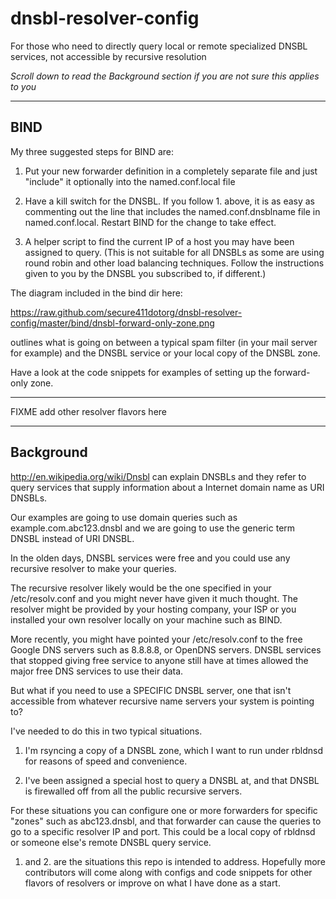 dnsbl-resolver-config
=====================

For those who need to directly query local or remote specialized DNSBL services, not accessible by recursive resolution

*Scroll down to read the Background section if you are not sure this applies to you*


***

BIND
---

My three suggested steps for BIND are:

1. Put your new forwarder definition in a completely separate file and just "include" it optionally into
the named.conf.local file

2. Have a kill switch for the DNSBL. If you follow 1. above, it is as easy as commenting out the line that
includes the named.conf.dnsblname file in named.conf.local. Restart BIND for the change to take effect.

3. A helper script to find the current IP of a host you may have been assigned to query. (This is not 
suitable for all DNSBLs as some are using round robin and other load balancing techniques. Follow the 
instructions given to you by the DNSBL you subscribed to, if different.)

The diagram included in the bind dir here:

https://raw.github.com/secure411dotorg/dnsbl-resolver-config/master/bind/dnsbl-forward-only-zone.png

outlines what is going on between a typical spam filter (in your mail server for example) and the DNSBL
service or your local copy of the DNSBL zone.

Have a look at the code snippets for examples of setting up the forward-only zone.

***
FIXME add other resolver flavors here
***

Background
---

http://en.wikipedia.org/wiki/Dnsbl can explain DNSBLs and they refer to query services that supply information about
a Internet domain name as URI DNSBLs. 

Our examples are going to use domain queries such as example.com.abc123.dnsbl and we are going to use the generic 
term DNSBL instead of URI DNSBL.

In the olden days, DNSBL services were free and you could use any recursive resolver to make your queries.

The recursive resolver likely would be the one specified in your /etc/resolv.conf and you might never have given it
much thought. The resolver might be provided by your hosting company, your ISP or you installed your own resolver 
locally on your machine such as BIND.

More recently, you might have pointed your /etc/resolv.conf to the free Google DNS servers such as 8.8.8.8, or 
OpenDNS servers. DNSBL services that stopped giving free service to anyone still have at times allowed the major 
free DNS services to use their data.

But what if you need to use a SPECIFIC DNSBL server, one that isn't accessible from whatever recursive name servers
your system is pointing to?

I've needed to do this in two typical situations. 

1. I'm rsyncing a copy of a DNSBL zone, which I want to run under rbldnsd for reasons of speed and convenience.

2. I've been assigned a special host to query a DNSBL at, and that DNSBL is firewalled off from all the public 
recursive servers.

For these situations you can configure one or more forwarders for specific "zones" such as abc123.dnsbl, and that 
forwarder can cause the queries to go to a specific resolver IP and port. This could be a local copy of rbldnsd 
or someone else's remote DNSBL query service.

1. and 2. are the situations this repo is intended to address. Hopefully more contributors will come along with 
configs and code snippets for other flavors of resolvers or improve on what I have done as a start.

